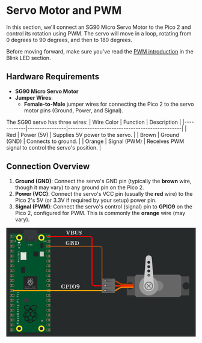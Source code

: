 # Servo Motor and PWM

In this section, we'll connect an SG90 Micro Servo Motor to the Pico 2 and control its rotation using PWM. The servo will move in a loop, rotating from 0 degrees to 90 degrees, and then to 180 degrees.

Before moving forward, make sure you've read the [PWM introduction](../blinky/pwm.md) in the Blink LED section.

## Hardware Requirements
- **SG90 Micro Servo Motor**
- **Jumper Wires**:
  - **Female-to-Male** jumper wires for connecting the Pico 2 to the servo motor pins (Ground, Power, and Signal).

The SG90 servo has three wires: 
| Wire Color | Function       | Description                                   |
|------------|----------------|-----------------------------------------------|
| Red        | Power (5V)     | Supplies 5V power to the servo.               |
| Brown      | Ground (GND)   | Connects to ground.                           |
| Orange     | Signal (PWM)   | Receives PWM signal to control the servo's position. |


## Connection Overview
1. **Ground (GND)**: Connect the servo's GND pin (typically the **brown** wire, though it may vary) to any ground pin on the Pico 2.
2. **Power (VCC)**: Connect the servo's VCC pin (usually the **red** wire) to the Pico 2's 5V (or 3.3V if required by your setup) power pin.
3. **Signal (PWM)**: Connect the servo's control (signal) pin to **GPIO9** on the Pico 2, configured for PWM. This is commonly the **orange** wire (may vary).

<img style="display: block; margin: auto;" alt="pico2" src="./images/pico-servo-circuit.png"/>

